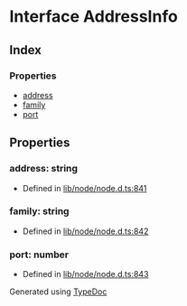 # Interface AddressInfo


## Index

### Properties
* [address](_dgram_.addressinfo.md#address)
* [family](_dgram_.addressinfo.md#family)
* [port](_dgram_.addressinfo.md#port)

## Properties

### address: string

* Defined in [lib/node/node.d.ts:841](https://github.com/kimamula/typedoc/blob/HEAD/src/lib/node/node.d.ts#L841)


### family: string

* Defined in [lib/node/node.d.ts:842](https://github.com/kimamula/typedoc/blob/HEAD/src/lib/node/node.d.ts#L842)


### port: number

* Defined in [lib/node/node.d.ts:843](https://github.com/kimamula/typedoc/blob/HEAD/src/lib/node/node.d.ts#L843)



Generated using [TypeDoc](http://typedoc.io)
